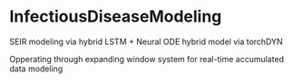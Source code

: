 # InfectiousDiseaseModeling

SEIR modeling via hybrid LSTM + Neural ODE hybrid model via torchDYN

Opperating through expanding window system for real-time accumulated data modeling
